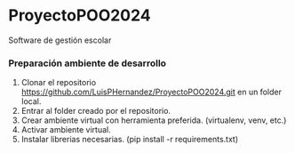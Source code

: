 # ProyectoPOO2024
Software de gestión escolar

### Preparación ambiente de desarrollo
1. Clonar el repositorio https://github.com/LuisPHernandez/ProyectoPOO2024.git en un folder local.
2. Entrar al folder creado por el repositorio.
3. Crear ambiente virtual con herramienta preferida. (virtualenv, venv, etc.)
4. Activar ambiente virtual.
5. Instalar librerias necesarias. (pip install -r requirements.txt)